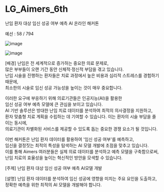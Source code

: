 # LG_Aimers_6th
난임 환자 대상 임신 성공 여부 예측 AI 온라인 해커톤  

예선 : 58 / 794   

![image](https://github.com/user-attachments/assets/7f951efd-95ab-4a33-8739-506d96b09df6)  

![image](https://github.com/user-attachments/assets/c227cc3c-1f59-4609-b3df-1f735de6859d)

[배경] 
난임은 전 세계적으로 증가하는 중요한 의료 문제로,    
많은 부부들이 오랜 기간 동안 신체적·정신적 부담을 겪고 있습니다.    
난임 시술을 진행하는 환자들은 치료 과정에서 높은 비용과 심리적 스트레스를 경험하기 때문에,    
최소한의 시술로 임신 성공 가능성을 높이는 것이 매우 중요합니다.  

이러한 요구에 부응하기 위해 의료기관들은 인공지능(AI)을 활용한    
임신 성공 여부 예측 모델에 큰 관심을 보이고 있습니다.    
AI 기반 솔루션은 방대한 난임 치료 데이터를 분석하여 최적의 의사결정을 지원하고,    
환자 맞춤형 치료 계획을 수립하는 데 기여할 수 있습니다. 이는 환자의 시술 부담을 줄이는 동시에,    
의료기관이 차별화된 서비스를 제공할 수 있도록 돕는 중요한 경쟁 요소가 될 것입니다.  

이번 해커톤은 난임 환자 데이터를 활용하여 '임신 성공 여부'를 예측하고,    
임신을 결정짓는 최적의 특성을 탐색하는 AI 모델 개발에 초점을 맞추고 있습니다.    
이를 통해 Aimers 여러분들은 실제 의료 데이터를 분석하고 예측 모델을 구축함으로써,    
난임 치료의 효율성을 높이는 혁신적인 방안을 모색할 수 있습니다.  

[주제]
난임 환자 대상 임신 성공 여부 예측 AI모델 개발    

[설명]
난임 환자 데이터를 분석하여 임신 성공에 영향을 미치는 주요 요인을 도출하고,    
정확한 예측을 위한 최적의 AI 모델을 개발해야 합니다.    




